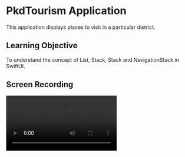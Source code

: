 # PkdTourism Application
This application displays places to visit in a particular district.
## Learning Objective
 To understand the concept of List, Stack, Stack and NavigationStack in SwiftUI.
 ## Screen Recording
 ![App Screenshot](ScreenShots/TourismPKDDemo.mp4)
